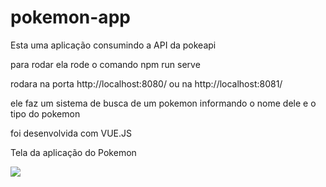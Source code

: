 # pokemon-app


Esta uma aplicação consumindo a API da pokeapi

para rodar ela rode o comando npm run serve

rodara na porta http://localhost:8080/ ou na http://localhost:8081/

ele faz um sistema de busca de um pokemon informando o nome dele e o tipo do pokemon

foi desenvolvida com VUE.JS

Tela da aplicação do Pokemon

<img src="../src/assets/tela.png">
